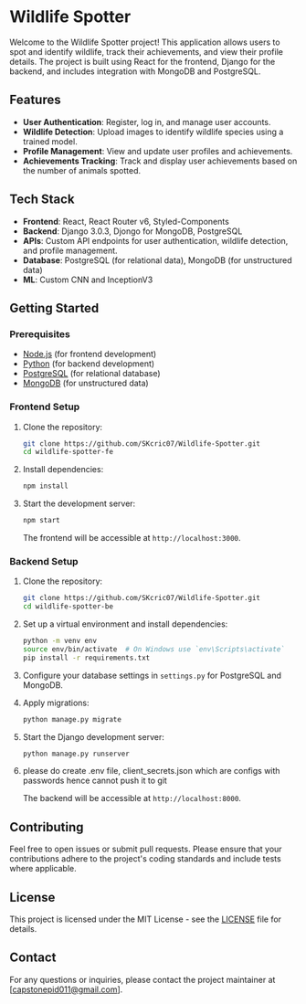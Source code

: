 

# Wildlife Spotter

Welcome to the Wildlife Spotter project! This application allows users to spot and identify wildlife, track their achievements, and view their profile details. The project is built using React for the frontend, Django for the backend, and includes integration with MongoDB and PostgreSQL.

## Features

- **User Authentication**: Register, log in, and manage user accounts.
- **Wildlife Detection**: Upload images to identify wildlife species using a trained model.
- **Profile Management**: View and update user profiles and achievements.
- **Achievements Tracking**: Track and display user achievements based on the number of animals spotted.

## Tech Stack

- **Frontend**: React, React Router v6, Styled-Components
- **Backend**: Django 3.0.3, Djongo for MongoDB, PostgreSQL
- **APIs**: Custom API endpoints for user authentication, wildlife detection, and profile management.
- **Database**: PostgreSQL (for relational data), MongoDB (for unstructured data)
- **ML**: Custom CNN and InceptionV3

## Getting Started

### Prerequisites

- [Node.js](https://nodejs.org/) (for frontend development)
- [Python](https://www.python.org/) (for backend development)
- [PostgreSQL](https://www.postgresql.org/) (for relational database)
- [MongoDB](https://www.mongodb.com/) (for unstructured data)

### Frontend Setup

1. Clone the repository:
   ```bash
   git clone https://github.com/SKcric07/Wildlife-Spotter.git
   cd wildlife-spotter-fe
   ```

2. Install dependencies:
   ```bash
   npm install
   ```

3. Start the development server:
   ```bash
   npm start
   ```

   The frontend will be accessible at `http://localhost:3000`.

### Backend Setup

1. Clone the repository:
   ```bash
   git clone https://github.com/SKcric07/Wildlife-Spotter.git
   cd wildlife-spotter-be
   ```

2. Set up a virtual environment and install dependencies:
   ```bash
   python -m venv env
   source env/bin/activate  # On Windows use `env\Scripts\activate`
   pip install -r requirements.txt
   ```

3. Configure your database settings in `settings.py` for PostgreSQL and MongoDB.

4. Apply migrations:
   ```bash
   python manage.py migrate
   ```

5. Start the Django development server:
   ```bash
   python manage.py runserver
   ```
6. please do create .env file, client_secrets.json which are configs with passwords hence cannot push it to git 

   The backend will be accessible at `http://localhost:8000`.


## Contributing

Feel free to open issues or submit pull requests. Please ensure that your contributions adhere to the project's coding standards and include tests where applicable.

## License

This project is licensed under the MIT License - see the [LICENSE](LICENSE) file for details.

## Contact

For any questions or inquiries, please contact the project maintainer at [capstonepid011@gmail.com].
